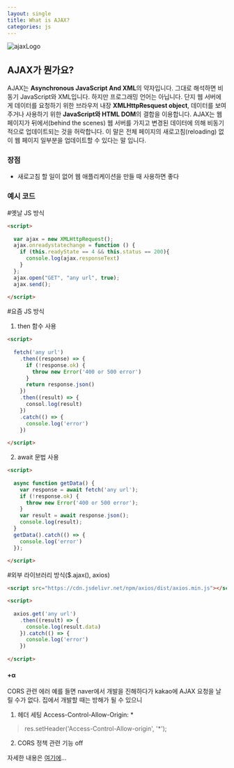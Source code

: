 ```yaml
---
layout: single
title: What is AJAX?
categories: js
---
```


![ajaxLogo](https://user-images.githubusercontent.com/74344132/189290276-ba0566a2-74ba-4d87-bf9d-6049b6ca2b36.png)

## AJAX가 뭔가요?
AJAX는 **Asynchronous JavaScript And XML**의 약자입니다.
그대로 해석하면 비동기 JavaScript와 XML입니다. 하지만 프로그래밍 언어는 아닙니다.
단지 웹 서버에게 데이터를 요청하기 위한 브라우저 내장 **XMLHttpResquest object**, 데이터를 보여주거나 사용하기 위한 **JavaScript와 HTML DOM**의 결합을 이용합니다.
AJAX는 웹 페이지가 뒤에서(behind the scenes) 웹 서버를 가지고 변경된 데이터에 의해 비동기적으로 업데이트되는 것을 허락합니다.
이 말은 전체 페이지의 새로고침(reloading) 없이 웹 페이지 일부분을 업데이트할 수 있다는 말 입니다.

### 장점
<ul>
  <li>새로고침 할 일이 없어 웹 애플리케이션을 만들 때 사용하면 좋다</li>
</ul>

### 예시 코드

#옛날 JS 방식

```html
<script>
  
  var ajax = new XMLHttpRequest();
  ajax.onreadystatechange = function () {
    if (this.readyState == 4 && this.status == 200){
      console.log(ajax.responseText)
    }
  };
  ajax.open("GET", "any url", true);
  ajax.send();
  
</script>
```

#요즘 JS 방식
1. then 함수 사용

```html
<script>
  
  fetch('any url')
    .then((response) => {
      if (!response.ok) {
        throw new Error('400 or 500 error')
      }
      return response.json()
    })
    .then((result) => {
      consol.log(result)
    })
    .catch(() => {
      console.log('error')
    })
  
</script>
```

2. await 문법 사용

```html
<script>
  
  async function getData() {
    var response = await fetch('any url');
    if (!response.ok) {
      throw new Error('400 or 500 error');
    }
    var result = await response.json();
    console.log(result);
  }
  getData().catch(() => {
    console.log('error')
  });
  
</script>
```

#외부 라이브러리 방식($.ajax(), axios)

```html
<script src="https://cdn.jsdelivr.net/npm/axios/dist/axios.min.js"></script>

<script>
  
  axios.get('any url')
    .then((result) => {
      console.log(result.data)
    }).catch(() => {
      console.log('error')
    })
  
</script>
```

#### +α
CORS 관련 에러
예를 들면 naver에서 개발을 진해하다가 kakao에 AJAX 요청을 날릴 수가 없다.
집에서 개발할 때는 방해가 될 수 있으니
1. 헤더 세팅 Access-Control-Allow-Origin: *
> res.setHeader('Access-Control-Allow-origin', '*');
2. CORS 정책 관련 기능 off

자세한 내용은 <a href="https://nulzi.github.io/cors/">여기에</a>...
